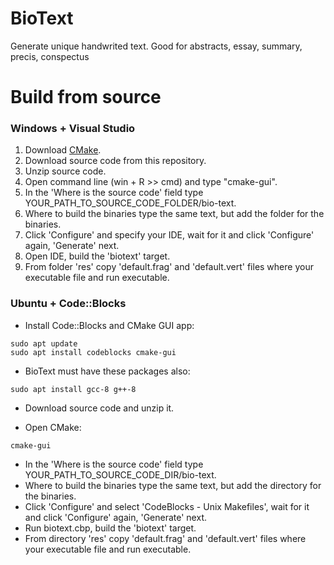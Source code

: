 # BioText
Generate unique handwrited text. Good for abstracts, essay, summary, precis, conspectus



# Build from source

### Windows + Visual Studio

1. Download <a href=https://cmake.org/download/>CMake</a>.
2. Download source code from this repository.
3. Unzip source code.
4. Open command line (win + R >> cmd) and type "cmake-gui".
5. In the 'Where is the source code' field type YOUR_PATH_TO_SOURCE_CODE_FOLDER/bio-text.
6. Where to build the binaries type the same text, but add the folder for the binaries.
7. Click 'Configure' and specify your IDE, wait for it and click 'Configure' again, 'Generate' next.
8. Open IDE, build the 'biotext' target.
9. From folder 'res' copy 'default.frag' and 'default.vert' files where your executable file and run executable.

### Ubuntu + Code::Blocks

- Install Code::Blocks and CMake GUI app:
```
sudo apt update
sudo apt install codeblocks cmake-gui
```

- BioText must have these packages also:
```
sudo apt install gcc-8 g++-8
```

- Download source code and unzip it.

- Open CMake:
```
cmake-gui
```
- In the 'Where is the source code' field type YOUR_PATH_TO_SOURCE_CODE_DIR/bio-text.
- Where to build the binaries type the same text, but add the directory for the binaries.
- Click 'Configure' and select 'CodeBlocks - Unix Makefiles', wait for it and click 'Configure' again, 'Generate' next.
- Run biotext.cbp, build the 'biotext' target.
- From directory 'res' copy 'default.frag' and 'default.vert' files where your executable file and run executable.
